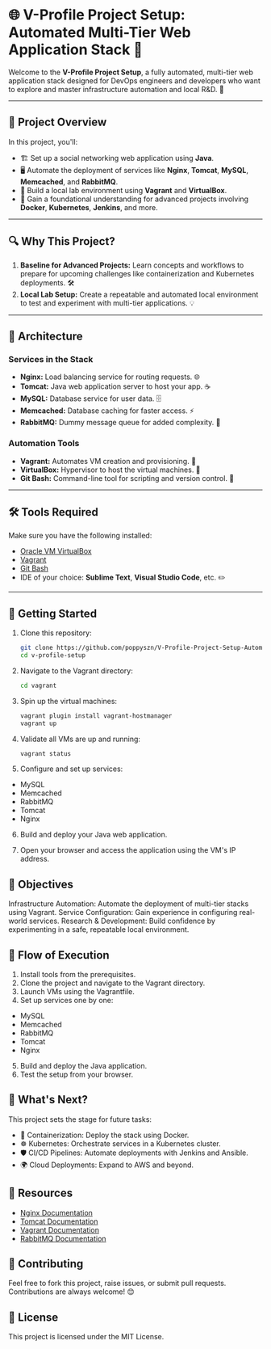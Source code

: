 # 🌐 V-Profile Project Setup: Automated Multi-Tier Web Application Stack 🌟

Welcome to the **V-Profile Project Setup**, a fully automated, multi-tier web application stack designed for DevOps engineers and developers who want to explore and master infrastructure automation and local R&D. 🚀

---

## **🌟 Project Overview**
In this project, you'll:
- 🏗️ Set up a social networking web application using **Java**.
- 🖥️ Automate the deployment of services like **Nginx**, **Tomcat**, **MySQL**, **Memcached**, and **RabbitMQ**.
- 💾 Build a local lab environment using **Vagrant** and **VirtualBox**.
- 🔄 Gain a foundational understanding for advanced projects involving **Docker**, **Kubernetes**, **Jenkins**, and more.

---

## **🔍 Why This Project?**
1. **Baseline for Advanced Projects:** Learn concepts and workflows to prepare for upcoming challenges like containerization and Kubernetes deployments. 🛠️
2. **Local Lab Setup:** Create a repeatable and automated local environment to test and experiment with multi-tier applications. 💡

---

## **📐 Architecture**

### **Services in the Stack**
- **Nginx:** Load balancing service for routing requests. 🌐
- **Tomcat:** Java web application server to host your app. ☕
- **MySQL:** Database service for user data. 🗄️
- **Memcached:** Database caching for faster access. ⚡
- **RabbitMQ:** Dummy message queue for added complexity. 🐇

### **Automation Tools**
- **Vagrant:** Automates VM creation and provisioning. 🤖
- **VirtualBox:** Hypervisor to host the virtual machines. 💾
- **Git Bash:** Command-line tool for scripting and version control. 📜

---

## **🛠️ Tools Required**
Make sure you have the following installed:
- [Oracle VM VirtualBox](https://www.virtualbox.org/)
- [Vagrant](https://www.vagrantup.com/)
- [Git Bash](https://git-scm.com/downloads)
- IDE of your choice: **Sublime Text**, **Visual Studio Code**, etc. ✏️

---

## **🚀 Getting Started**
1. Clone this repository:
   ```bash
   git clone https://github.com/poppyszn/V-Profile-Project-Setup-Automated-Multi-Tier-Web-Application-Stack.git
   cd v-profile-setup
   ```
2. Navigate to the Vagrant directory:
    ```bash
    cd vagrant
    ```

3. Spin up the virtual machines:
    ```bash
    vagrant plugin install vagrant-hostmanager
    vagrant up
    ```
  
4. Validate all VMs are up and running:
    ```bash
    vagrant status
    ```

5. Configure and set up services:
  - MySQL
  - Memcached
  - RabbitMQ
  - Tomcat
  - Nginx

6. Build and deploy your Java web application.

7. Open your browser and access the application using the VM's IP address.

## **🎯 Objectives**
Infrastructure Automation: Automate the deployment of multi-tier stacks using Vagrant.
Service Configuration: Gain experience in configuring real-world services.
Research & Development: Build confidence by experimenting in a safe, repeatable local environment.
## **📜 Flow of Execution**
1. Install tools from the prerequisites.
2. Clone the project and navigate to the Vagrant directory.
3. Launch VMs using the Vagrantfile.
4. Set up services one by one:
  - MySQL
  - Memcached
  - RabbitMQ
  - Tomcat
  - Nginx
5. Build and deploy the Java application.
6. Test the setup from your browser.
## **🌈 What's Next?**
This project sets the stage for future tasks:
- 🐳 Containerization: Deploy the stack using Docker.
- ☸️ Kubernetes: Orchestrate services in a Kubernetes cluster.
- 🛡️ CI/CD Pipelines: Automate deployments with Jenkins and Ansible.
- 🌍 Cloud Deployments: Expand to AWS and beyond.
## **📖 Resources**
- [Nginx Documentation]()
- [Tomcat Documentation]()
- [Vagrant Documentation]()
- [RabbitMQ Documentation]()
## **🙌 Contributing**
Feel free to fork this project, raise issues, or submit pull requests. Contributions are always welcome! 😊
## **📜 License**
This project is licensed under the MIT License.

